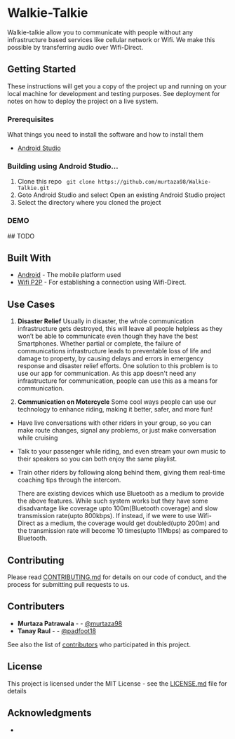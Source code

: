 # Walkie-Talkie

Walkie-talkie allow you to communicate with people without any infrastructure based services like cellular network or Wifi. We make this possible by transferring audio over Wifi-Direct.

## Getting Started

These instructions will get you a copy of the project up and running on your local machine for development and testing purposes. See deployment for notes on how to deploy the project on a live system.

### Prerequisites

What things you need to install the software and how to install them

* [Android Studio](https://developer.android.com/studio)

### Building using Android Studio...
1. Clone this repo
` git clone https://github.com/murtaza98/Walkie-Talkie.git`
2. Goto Android Studio and select Open an existing Android Studio project
3. Select the directory where you cloned the project

### DEMO

\#\# TODO

## Built With

* [Android](https://developer.android.com/docs) - The mobile platform used
* [Wifi P2P](https://developer.android.com/guide/topics/connectivity/wifip2p) - For establishing a connection using Wifi-Direct.

## Use Cases
1. **Disaster Relief**
	Usually in disaster, the whole communication infrastructure gets destroyed, this will leave all people helpless as they won’t be able to communicate even though they have the best Smartphones.
Whether partial or complete, the failure of communications infrastructure leads to preventable loss of life and damage to property,  by causing delays and errors in emergency response and disaster relief efforts. 
One solution to this problem is to use our app for communication. As this app doesn't need any infrastructure for communication, people can use this as a means for communication.

2. **Communication on Motercycle**
Some cool ways people can use our technology to enhance riding, making it better, safer, and more fun!
- Have live conversations with other riders in your group, so you can make route changes, signal any problems, or just make conversation while cruising

- Talk to your passenger while riding, and even stream your own music to their speakers so you can both enjoy the same playlist.
- Train other riders by following along behind them, giving them real-time coaching tips through the intercom.

	There are existing devices which use Bluetooth as a medium to provide the above features. While such system works but they have some disadvantage like coverage upto 100m(Bluetooth coverage) and slow transmission rate(upto 800kbps). If instead, if we were to use Wifi-Direct as a medium, the coverage would get doubled(upto 200m) and the transmission rate will become 10 times(upto 11Mbps) as compared to Bluetooth.



## Contributing

Please read [CONTRIBUTING.md](https://github.com/murtaza98/Walkie-Talkie/blob/master/CONTRIBUTING.md) for details on our code of conduct, and the process for submitting pull requests to us.

## Contributers

* **Murtaza Patrawala** - - [@murtaza98](https://github.com/murtaza98)
* **Tanay Raul** -  - [@padfoot18](https://github.com/padfoot18)

See also the list of [contributors](https://github.com/murtaza98/Walkie-Talkie/contributors) who participated in this project.

## License

This project is licensed under the MIT License - see the [LICENSE.md](LICENSE.md) file for details

## Acknowledgments

* 
